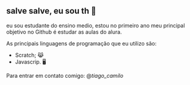 ## salve salve, eu sou th 🤍
eu sou estudante do ensino medio, estou no primeiro ano 
meu principal objetivo no Github é estudar as aulas do alura.

As principais linguagens de programação que eu utilizo são:

- Scratch; 😹
- Javascrip. 🖥️

Para entrar em contato comigo:
@_tiago_camilo_
